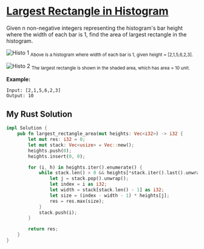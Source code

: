 # [Largest Rectangle in Histogram](https://leetcode.com/problems/largest-rectangle-in-histogram/)

Given n non-negative integers representing the histogram's bar height where the width of each bar is 1, find the area of largest rectangle in the histogram.

![Histo 1](https://assets.leetcode.com/uploads/2018/10/12/histogram.png)
<sub>Above is a histogram where width of each bar is 1, given height = [2,1,5,6,2,3].</sub>

![Histo 2](https://assets.leetcode.com/uploads/2018/10/12/histogram_area.png)
<sub>The largest rectangle is shown in the shaded area, which has area = 10 unit.</sub>

**Example:**

```
Input: [2,1,5,6,2,3]
Output: 10
```

## My Rust Solution

```rust
impl Solution {
    pub fn largest_rectangle_area(mut heights: Vec<i32>) -> i32 {
        let mut res: i32 = 0;
        let mut stack: Vec<usize> = Vec::new();
        heights.push(0);
        heights.insert(0, 0);

        for (i, h) in heights.iter().enumerate() {
            while stack.len() > 0 && heights[*stack.iter().last().unwrap()] > *h {
                let j = stack.pop().unwrap();
                let index = i as i32;
                let width = stack[stack.len() - 1] as i32;
                let size = (index - width - 1) * heights[j];
                res = res.max(size);
            }
            stack.push(i);
        }

        return res;
    }
}
```
